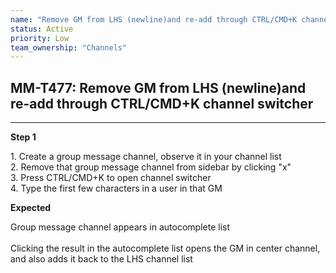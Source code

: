 ```yaml
---
name: "Remove GM from LHS (newline)and re-add through CTRL/CMD+K channel switcher"
status: Active
priority: Low
team_ownership: "Channels"
---
```


## MM-T477: Remove GM from LHS (newline)and re-add through CTRL/CMD+K channel switcher

---

**Step 1**

1\. Create a group message channel, observe it in your channel list\
2\. Remove that group message channel from sidebar by clicking "x"\
3\. Press CTRL/CMD+K to open channel switcher\
4\. Type the first few characters in a user in that GM

**Expected**

Group message channel appears in autocomplete list\
\
Clicking the result in the autocomplete list opens the GM in center channel, and also adds it back to the LHS channel list
